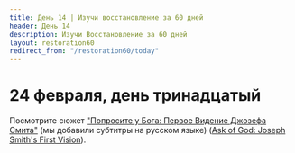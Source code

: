 ```yaml
---
title: Дeнь 14 | Изучи восстановление за 60 дней
header: День 14
description: Изучи Восстановление за 60 дней
layout: restoration60
redirect_from: "/restoration60/today"
---
```


# 24 февраля, день тринадцатый

Посмотрите сюжет ["Попросите у Бога: Первое Видение Джозефа Смита"](https://www.youtube.com/watch?v=r0yPBSJwe2s) (мы добавили субтитры на русском языке) ([Ask of God: Joseph Smith's First Vision](https://www.churchofjesuschrist.org/media-library/video/2017-01-0100-ask-of-god-joseph-smiths-first-vision?lang=eng)).